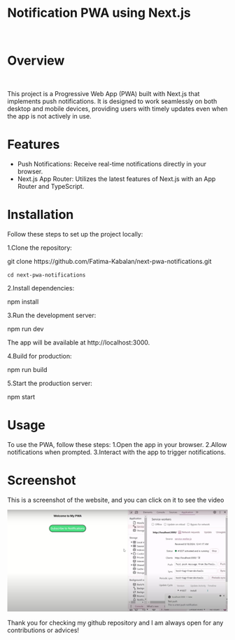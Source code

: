 <h1>Notification PWA using Next.js</h1>

</br>

<h1>Overview</h1>
</br>
<p>This project is a Progressive Web App (PWA) built with Next.js that implements push notifications. It is designed to work seamlessly on both desktop and mobile devices, providing users with timely updates even when the app is not actively in use.</p>

<h1>Features</h1>
<ul>
  <li>Push Notifications: Receive real-time notifications directly in your browser.</li>
  <li>
Next.js App Router: Utilizes the latest features of Next.js with an App Router and TypeScript.</li>
</ul> 

<h1>Installation</h1>
<p>Follow these steps to set up the project locally:</p>
<p>1.Clone the repository:</p>
    git clone https://github.com/Fatima-Kabalan/next-pwa-notifications.git

    cd next-pwa-notifications
    
<p>2.Install dependencies:</p>
    npm install
<p>3.Run the development server:</p>
    npm run dev 
<p>The app will be available at http://localhost:3000.</p>
<p>4.Build for production:</p>
    npm run build
<p>5.Start the production server:</p>
    npm start
</br>
<h1>Usage</h1>
<p>To use the PWA, follow these steps:
1.Open the app in your browser.
2.Allow notifications when prompted.
3.Interact with the app to trigger notifications.</p>

<h1>Screenshot</h1>
<p>This is a screenshot of the website, and you can click on it to see the video</p>
<a href="https://drive.google.com/file/d/1BIx00SpCed2M7nmzIaXV2tzbpSgGNV_1/view?usp=sharing">
  <img src="./readme/screenshots/screenshot_notification.png" alt="Watch the video" width="600">
</a>

<p>Thank you for checking my github repository and I am always open for any contributions or advices!</p>
